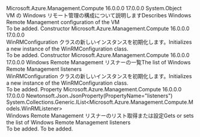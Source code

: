 <Type Name="WinRMConfiguration" FullName="Microsoft.Azure.Management.Compute.Models.WinRMConfiguration">
  <TypeSignature Language="C#" Value="public class WinRMConfiguration" />
  <TypeSignature Language="ILAsm" Value=".class public auto ansi beforefieldinit WinRMConfiguration extends System.Object" />
  <TypeSignature Language="DocId" Value="T:Microsoft.Azure.Management.Compute.Models.WinRMConfiguration" />
  <TypeSignature Language="VB.NET" Value="Public Class WinRMConfiguration" />
  <TypeSignature Language="F#" Value="type WinRMConfiguration = class" />
  <AssemblyInfo>
    <AssemblyName>Microsoft.Azure.Management.Compute</AssemblyName>
    <AssemblyVersion>16.0.0.0</AssemblyVersion>
    <AssemblyVersion>17.0.0.0</AssemblyVersion>
  </AssemblyInfo>
  <Base>
    <BaseTypeName>System.Object</BaseTypeName>
  </Base>
  <Interfaces />
  <Docs>
    <summary>
            <span data-ttu-id="3c981-101">VM の Windows リモート管理の構成について説明します</span><span class="sxs-lookup"><span data-stu-id="3c981-101">Describes Windows Remote Management configuration of the VM</span></span>
            </summary>
    <remarks>To be added.</remarks>
  </Docs>
  <Members>
    <Member MemberName=".ctor">
      <MemberSignature Language="C#" Value="public WinRMConfiguration ();" />
      <MemberSignature Language="ILAsm" Value=".method public hidebysig specialname rtspecialname instance void .ctor() cil managed" />
      <MemberSignature Language="DocId" Value="M:Microsoft.Azure.Management.Compute.Models.WinRMConfiguration.#ctor" />
      <MemberSignature Language="VB.NET" Value="Public Sub New ()" />
      <MemberType>Constructor</MemberType>
      <AssemblyInfo>
        <AssemblyName>Microsoft.Azure.Management.Compute</AssemblyName>
        <AssemblyVersion>16.0.0.0</AssemblyVersion>
        <AssemblyVersion>17.0.0.0</AssemblyVersion>
      </AssemblyInfo>
      <Parameters />
      <Docs>
        <summary>
            <span data-ttu-id="3c981-102">WinRMConfiguration クラスの新しいインスタンスを初期化します。</span><span class="sxs-lookup"><span data-stu-id="3c981-102">Initializes a new instance of the WinRMConfiguration class.</span></span>
            </summary>
        <remarks>To be added.</remarks>
      </Docs>
    </Member>
    <Member MemberName=".ctor">
      <MemberSignature Language="C#" Value="public WinRMConfiguration (System.Collections.Generic.IList&lt;Microsoft.Azure.Management.Compute.Models.WinRMListener&gt; listeners = null);" />
      <MemberSignature Language="ILAsm" Value=".method public hidebysig specialname rtspecialname instance void .ctor(class System.Collections.Generic.IList`1&lt;class Microsoft.Azure.Management.Compute.Models.WinRMListener&gt; listeners) cil managed" />
      <MemberSignature Language="DocId" Value="M:Microsoft.Azure.Management.Compute.Models.WinRMConfiguration.#ctor(System.Collections.Generic.IList{Microsoft.Azure.Management.Compute.Models.WinRMListener})" />
      <MemberSignature Language="VB.NET" Value="Public Sub New (Optional listeners As IList(Of WinRMListener) = null)" />
      <MemberSignature Language="F#" Value="new Microsoft.Azure.Management.Compute.Models.WinRMConfiguration : System.Collections.Generic.IList&lt;Microsoft.Azure.Management.Compute.Models.WinRMListener&gt; -&gt; Microsoft.Azure.Management.Compute.Models.WinRMConfiguration" Usage="new Microsoft.Azure.Management.Compute.Models.WinRMConfiguration listeners" />
      <MemberType>Constructor</MemberType>
      <AssemblyInfo>
        <AssemblyName>Microsoft.Azure.Management.Compute</AssemblyName>
        <AssemblyVersion>16.0.0.0</AssemblyVersion>
        <AssemblyVersion>17.0.0.0</AssemblyVersion>
      </AssemblyInfo>
      <Parameters>
        <Parameter Name="listeners" Type="System.Collections.Generic.IList&lt;Microsoft.Azure.Management.Compute.Models.WinRMListener&gt;" />
      </Parameters>
      <Docs>
        <param name="listeners"><span data-ttu-id="3c981-103">Windows Remote Management リスナーの一覧</span><span class="sxs-lookup"><span data-stu-id="3c981-103">The list of Windows Remote Management listeners</span></span></param>
        <summary>
            <span data-ttu-id="3c981-104">WinRMConfiguration クラスの新しいインスタンスを初期化します。</span><span class="sxs-lookup"><span data-stu-id="3c981-104">Initializes a new instance of the WinRMConfiguration class.</span></span>
            </summary>
        <remarks>To be added.</remarks>
      </Docs>
    </Member>
    <Member MemberName="Listeners">
      <MemberSignature Language="C#" Value="public System.Collections.Generic.IList&lt;Microsoft.Azure.Management.Compute.Models.WinRMListener&gt; Listeners { get; set; }" />
      <MemberSignature Language="ILAsm" Value=".property instance class System.Collections.Generic.IList`1&lt;class Microsoft.Azure.Management.Compute.Models.WinRMListener&gt; Listeners" />
      <MemberSignature Language="DocId" Value="P:Microsoft.Azure.Management.Compute.Models.WinRMConfiguration.Listeners" />
      <MemberSignature Language="VB.NET" Value="Public Property Listeners As IList(Of WinRMListener)" />
      <MemberSignature Language="F#" Value="member this.Listeners : System.Collections.Generic.IList&lt;Microsoft.Azure.Management.Compute.Models.WinRMListener&gt; with get, set" Usage="Microsoft.Azure.Management.Compute.Models.WinRMConfiguration.Listeners" />
      <MemberType>Property</MemberType>
      <AssemblyInfo>
        <AssemblyName>Microsoft.Azure.Management.Compute</AssemblyName>
        <AssemblyVersion>16.0.0.0</AssemblyVersion>
        <AssemblyVersion>17.0.0.0</AssemblyVersion>
      </AssemblyInfo>
      <Attributes>
        <Attribute>
          <AttributeName>Newtonsoft.Json.JsonProperty(PropertyName="listeners")</AttributeName>
        </Attribute>
      </Attributes>
      <ReturnValue>
        <ReturnType>System.Collections.Generic.IList&lt;Microsoft.Azure.Management.Compute.Models.WinRMListener&gt;</ReturnType>
      </ReturnValue>
      <Docs>
        <summary>
            <span data-ttu-id="3c981-105">Windows Remote Management リスナーのリスト取得または設定</span><span class="sxs-lookup"><span data-stu-id="3c981-105">Gets or sets the list of Windows Remote Management listeners</span></span>
            </summary>
        <value>To be added.</value>
        <remarks>To be added.</remarks>
      </Docs>
    </Member>
  </Members>
</Type>